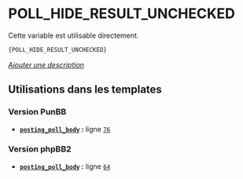 # POLL_HIDE_RESULT_UNCHECKED


Cette variable est utilisable directement.

```html
{POLL_HIDE_RESULT_UNCHECKED}
```

[*Ajouter une description*](https://fa-tvars.appspot.com/var/POLL_HIDE_RESULT_UNCHECKED)

## Utilisations dans les templates

### Version PunBB
* __[`posting_poll_body`](../tpl/var/punbb/posting_poll_body.md#readme) :__ ligne [`76`](../tpl/src/punbb/posting_poll_body.tpl#L76)

### Version phpBB2
* __[`posting_poll_body`](../tpl/var/subsilver/posting_poll_body.md#readme) :__ ligne [`64`](../tpl/src/subsilver/posting_poll_body.tpl#L64)